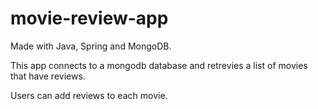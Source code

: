# movie-review-app

Made with Java, Spring and MongoDB.

This app connects to a mongodb database and retrevies a list of movies that have reviews.

Users can add reviews to each movie.
